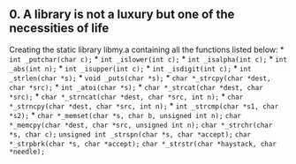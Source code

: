 ## 0. A library is not a luxury but one of the necessities of life
Creating the static library libmy.a containing all the functions listed below:
    * `int _putchar(char c);`
    * `int _islower(int c);`
    * `int _isalpha(int c);`
    * `int _abs(int n);`
    * `int _isupper(int c);`
    * `int _isdigit(int c);`
    * `int _strlen(char *s);`
    * `void _puts(char *s);`
    * `char *_strcpy(char *dest, char *src);`
    * `int _atoi(char *s);`
    * `char *_strcat(char *dest, char *src);`
    * `char *_strncat(char *dest, char *src, int n);`
    * `char *_strncpy(char *dest, char *src, int n);`
    * `int _strcmp(char *s1, char *s2);`
    * `char *_memset(char *s, char b, unsigned int n);`
    `char *_memcpy(char *dest, char *src, unsigned int n);`
    `char *_strchr(char *s, char c);`
    `unsigned int _strspn(char *s, char *accept);`
    `char *_strpbrk(char *s, char *accept);`
    `char *_strstr(char *haystack, char *needle);`

